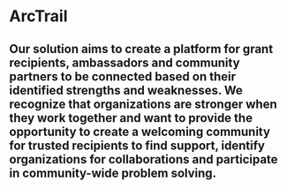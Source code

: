 # ArcTrail

## Our solution aims to create a platform for grant recipients, ambassadors and community partners to be connected based on their identified strengths and weaknesses. We recognize that organizations are stronger when they work together and want to provide the opportunity to create a welcoming community for trusted recipients to find support, identify organizations for collaborations and participate in community-wide problem solving. 
